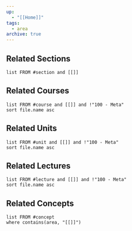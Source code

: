 ```yaml
---
up:
  - "[[Home]]"
tags:
  - area
archive: true
---
```

## Related Sections
```dataview
list FROM #section and [[]]
```

## Related Courses
```dataview
list FROM #course and [[]] and !"100 - Meta"
sort file.name asc
```

## Related Units
```dataview
list FROM #unit and [[]] and !"100 - Meta"
sort file.name asc
```

## Related Lectures
```dataview
list FROM #lecture and [[]] and !"100 - Meta"
sort file.name asc
```

## Related Concepts
```dataview
list FROM #concept 
where contains(area, "[[]]")
```